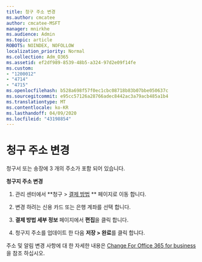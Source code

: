 ```yaml
---
title: 청구 주소 변경
ms.author: cmcatee
author: cmcatee-MSFT
manager: mnirkhe
ms.audience: Admin
ms.topic: article
ROBOTS: NOINDEX, NOFOLLOW
localization_priority: Normal
ms.collection: Adm_O365
ms.assetid: ef2df989-8539-48b5-a324-97d2e09f14fe
ms.custom:
- "1200012"
- "4714"
- "4715"
ms.openlocfilehash: b528a698f57f0ec1cbc08718b83b07bbe050637c
ms.sourcegitcommit: e95cc57126a28766adec8442ac3a79acb485a1b4
ms.translationtype: MT
ms.contentlocale: ko-KR
ms.lasthandoff: 04/09/2020
ms.locfileid: "43198854"
---
```

# <a name="change-your-billing-address"></a>청구 주소 변경

청구서 또는 송장에 3 개의 주소가 포함 되어 있습니다. 

**청구지 주소 변경**

1. 관리 센터에서 **청구 > [결제 방법](https://go.microsoft.com/fwlink/p/?linkid=2018806) ** 페이지로 이동 합니다. 

2. 변경 하려는 신용 카드 또는 은행 계좌를 선택 합니다. 

3. **결제 방법 세부 정보** 페이지에서 **편집**을 클릭 합니다. 

4. 청구지 주소를 업데이트 한 다음 **저장 > 완료**를 클릭 합니다. 

주소 및 알림 변경 사항에 대 한 자세한 내용은 [Change For Office 365 for business](https://docs.microsoft.com/microsoft-365/commerce/billing-and-payments/change-your-billing-addresses?view=o365-worldwide)을 참조 하십시오. 
